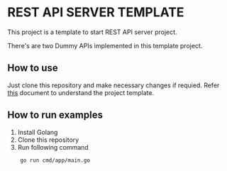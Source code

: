 # REST API SERVER TEMPLATE

This project is a template to start REST API server project. 

There's are two Dummy APIs implemented in this template project. 

## How to use 

Just clone this repository and make necessary changes if requied. Refer [this](https://docs.google.com/document/d/1DAq2Z-_-A2d5SMlav2A7zyr0YxKUzFWxMWQDgnd0VL0/edit) document to understand the project template.

## How to run examples

1. Install Golang
2. Clone this repository
3. Run following command
```shell
    go run cmd/app/main.go
```
